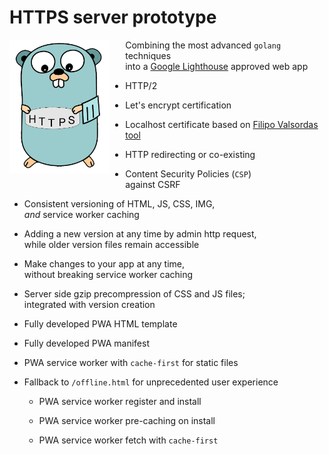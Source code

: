 # HTTPS server prototype

<img src="./app-bucket/img/mascot.webp" style="float: left; width:8%; min-width: 160px; max-width: 22%; margin-right:5%; margin-bottom: 2%;"> 

Combining the most advanced `golang` techniques  
into a [Google Lighthouse](https://github.com/GoogleChrome/Lighthouse) approved web app

* HTTP/2

* Let's encrypt certification

* Localhost certificate based on [Filipo Valsordas tool](https://github.com/FiloSottile/mkcert)

* HTTP redirecting or co-existing

* Content Security Policies (`CSP`)  
  against CSRF

* Consistent versioning of HTML, JS, CSS, IMG,  
  _and_ service worker caching

* Adding a new version at any time by admin http request,  
  while older version files remain accessible

* Make changes to your app at any time,  
  without breaking service worker caching

* Server side gzip precompression of CSS and JS files;  
  integrated with version creation

* Fully developed PWA HTML template

* Fully developed PWA manifest

* PWA service worker with `cache-first` for static files

* Fallback to `/offline.html` for unprecedented user experience

  * PWA service worker register and install

  * PWA service worker pre-caching on install

  * PWA service worker fetch with `cache-first`
